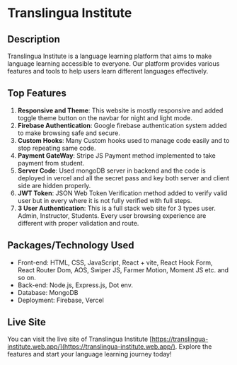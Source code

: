 # Translingua Institute

## Description

Translingua Institute is a language learning platform that aims to make language learning accessible to everyone. Our platform provides various features and tools to help users learn different languages effectively.

## Top Features

1. **Responsive and Theme**: This website is mostly responsive and added toggle theme button on the navbar for night and light mode.
2. **Firebase Authentication**: Google firebase authentication system added to make browsing safe and secure.
3. **Custom Hooks**: Many Custom hooks used to manage code easily and to stop repeating same code.
4. **Payment GateWay**: Stripe JS Payment method implemented to take payment from student.
5. **Server Code**: Used mongoDB server in backend and the code is deployed in vercel and all the secret pass and key both server and client side are hidden properly.
6. **JWT Token**: JSON Web Token Verification method added to verify valid user but in every where it is not fully verified with full steps.
7. **3 User Authentication**: This is a full stack web site for 3 types user. Admin, Instructor, Students. Every user browsing experience are different with proper validation and route.

## Packages/Technology Used

-  Front-end: HTML, CSS, JavaScript, React + vite, React Hook Form, React Router Dom, AOS, Swiper JS, Farmer Motion, Moment JS etc. and so on.
-  Back-end: Node.js, Express.js, Dot env.
-  Database: MongoDB
-  Deployment: Firebase, Vercel

## Live Site

You can visit the live site of Translingua Institute [https://translingua-institute.web.app/](https://translingua-institute.web.app/). Explore the features and start your language learning journey today!
